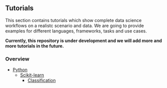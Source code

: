 ## Tutorials
This section contains tutorials which show complete data science workflows on a realistc scenario and data. We are going to provide examples for different languages, frameworks, tasks and use cases.

**Currently, this repository is under development and we will add more and more tutorials in the future.**

### Overview

* [Python](python/README.md)
  * [Scikit-learn](python/scikit-learn/README.md)
    * [Classification](python/scikit-learn/classification.ipynb)
